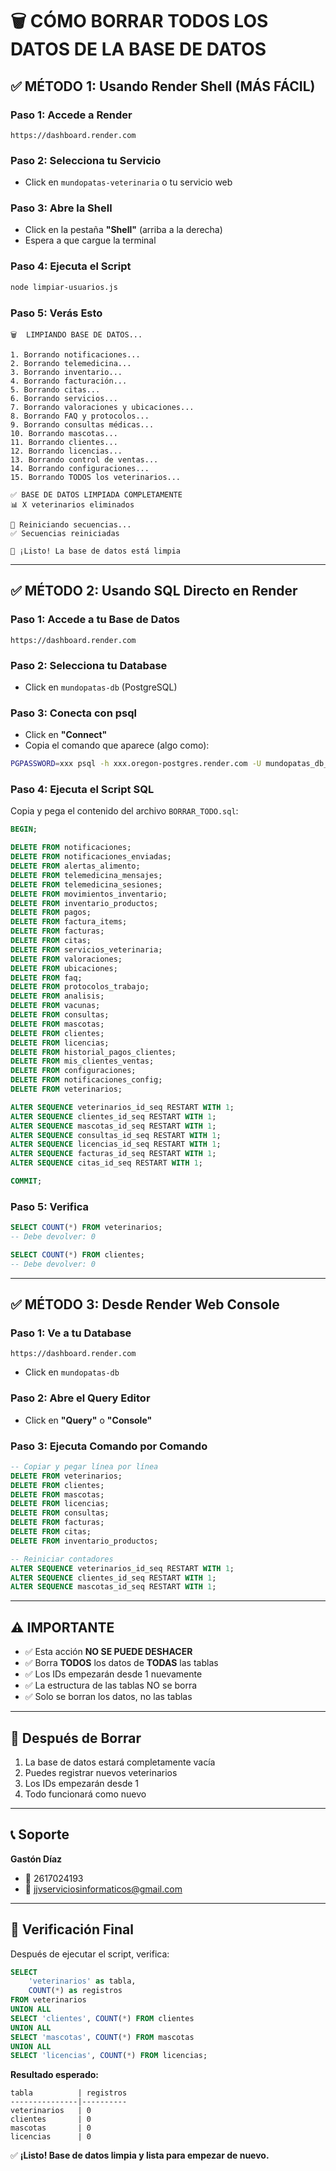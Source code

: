 # 🗑️ CÓMO BORRAR TODOS LOS DATOS DE LA BASE DE DATOS

## ✅ MÉTODO 1: Usando Render Shell (MÁS FÁCIL)

### Paso 1: Accede a Render
```
https://dashboard.render.com
```

### Paso 2: Selecciona tu Servicio
- Click en `mundopatas-veterinaria` o tu servicio web

### Paso 3: Abre la Shell
- Click en la pestaña **"Shell"** (arriba a la derecha)
- Espera a que cargue la terminal

### Paso 4: Ejecuta el Script
```bash
node limpiar-usuarios.js
```

### Paso 5: Verás Esto
```
🗑️  LIMPIANDO BASE DE DATOS...

1. Borrando notificaciones...
2. Borrando telemedicina...
3. Borrando inventario...
4. Borrando facturación...
5. Borrando citas...
6. Borrando servicios...
7. Borrando valoraciones y ubicaciones...
8. Borrando FAQ y protocolos...
9. Borrando consultas médicas...
10. Borrando mascotas...
11. Borrando clientes...
12. Borrando licencias...
13. Borrando control de ventas...
14. Borrando configuraciones...
15. Borrando TODOS los veterinarios...

✅ BASE DE DATOS LIMPIADA COMPLETAMENTE
📊 X veterinarios eliminados

🔄 Reiniciando secuencias...
✅ Secuencias reiniciadas

🎉 ¡Listo! La base de datos está limpia
```

---

## ✅ MÉTODO 2: Usando SQL Directo en Render

### Paso 1: Accede a tu Base de Datos
```
https://dashboard.render.com
```

### Paso 2: Selecciona tu Database
- Click en `mundopatas-db` (PostgreSQL)

### Paso 3: Conecta con psql
- Click en **"Connect"**
- Copia el comando que aparece (algo como):
```bash
PGPASSWORD=xxx psql -h xxx.oregon-postgres.render.com -U mundopatas_db_user mundopatas_db
```

### Paso 4: Ejecuta el Script SQL
Copia y pega el contenido del archivo `BORRAR_TODO.sql`:

```sql
BEGIN;

DELETE FROM notificaciones;
DELETE FROM notificaciones_enviadas;
DELETE FROM alertas_alimento;
DELETE FROM telemedicina_mensajes;
DELETE FROM telemedicina_sesiones;
DELETE FROM movimientos_inventario;
DELETE FROM inventario_productos;
DELETE FROM pagos;
DELETE FROM factura_items;
DELETE FROM facturas;
DELETE FROM citas;
DELETE FROM servicios_veterinaria;
DELETE FROM valoraciones;
DELETE FROM ubicaciones;
DELETE FROM faq;
DELETE FROM protocolos_trabajo;
DELETE FROM analisis;
DELETE FROM vacunas;
DELETE FROM consultas;
DELETE FROM mascotas;
DELETE FROM clientes;
DELETE FROM licencias;
DELETE FROM historial_pagos_clientes;
DELETE FROM mis_clientes_ventas;
DELETE FROM configuraciones;
DELETE FROM notificaciones_config;
DELETE FROM veterinarios;

ALTER SEQUENCE veterinarios_id_seq RESTART WITH 1;
ALTER SEQUENCE clientes_id_seq RESTART WITH 1;
ALTER SEQUENCE mascotas_id_seq RESTART WITH 1;
ALTER SEQUENCE consultas_id_seq RESTART WITH 1;
ALTER SEQUENCE licencias_id_seq RESTART WITH 1;
ALTER SEQUENCE facturas_id_seq RESTART WITH 1;
ALTER SEQUENCE citas_id_seq RESTART WITH 1;

COMMIT;
```

### Paso 5: Verifica
```sql
SELECT COUNT(*) FROM veterinarios;
-- Debe devolver: 0

SELECT COUNT(*) FROM clientes;
-- Debe devolver: 0
```

---

## ✅ MÉTODO 3: Desde Render Web Console

### Paso 1: Ve a tu Database
```
https://dashboard.render.com
```
- Click en `mundopatas-db`

### Paso 2: Abre el Query Editor
- Click en **"Query"** o **"Console"**

### Paso 3: Ejecuta Comando por Comando
```sql
-- Copiar y pegar línea por línea
DELETE FROM veterinarios;
DELETE FROM clientes;
DELETE FROM mascotas;
DELETE FROM licencias;
DELETE FROM consultas;
DELETE FROM facturas;
DELETE FROM citas;
DELETE FROM inventario_productos;

-- Reiniciar contadores
ALTER SEQUENCE veterinarios_id_seq RESTART WITH 1;
ALTER SEQUENCE clientes_id_seq RESTART WITH 1;
ALTER SEQUENCE mascotas_id_seq RESTART WITH 1;
```

---

## ⚠️ IMPORTANTE

- ✅ Esta acción **NO SE PUEDE DESHACER**
- ✅ Borra **TODOS** los datos de **TODAS** las tablas
- ✅ Los IDs empezarán desde 1 nuevamente
- ✅ La estructura de las tablas NO se borra
- ✅ Solo se borran los datos, no las tablas

---

## 🎯 Después de Borrar

1. La base de datos estará completamente vacía
2. Puedes registrar nuevos veterinarios
3. Los IDs empezarán desde 1
4. Todo funcionará como nuevo

---

## 📞 Soporte

**Gastón Díaz**
- 📱 2617024193
- 📧 jjvserviciosinformaticos@gmail.com

---

## 🚀 Verificación Final

Después de ejecutar el script, verifica:

```sql
SELECT 
    'veterinarios' as tabla, 
    COUNT(*) as registros 
FROM veterinarios
UNION ALL
SELECT 'clientes', COUNT(*) FROM clientes
UNION ALL
SELECT 'mascotas', COUNT(*) FROM mascotas
UNION ALL
SELECT 'licencias', COUNT(*) FROM licencias;
```

**Resultado esperado:**
```
tabla          | registros
---------------|----------
veterinarios   | 0
clientes       | 0
mascotas       | 0
licencias      | 0
```

✅ **¡Listo! Base de datos limpia y lista para empezar de nuevo.**
